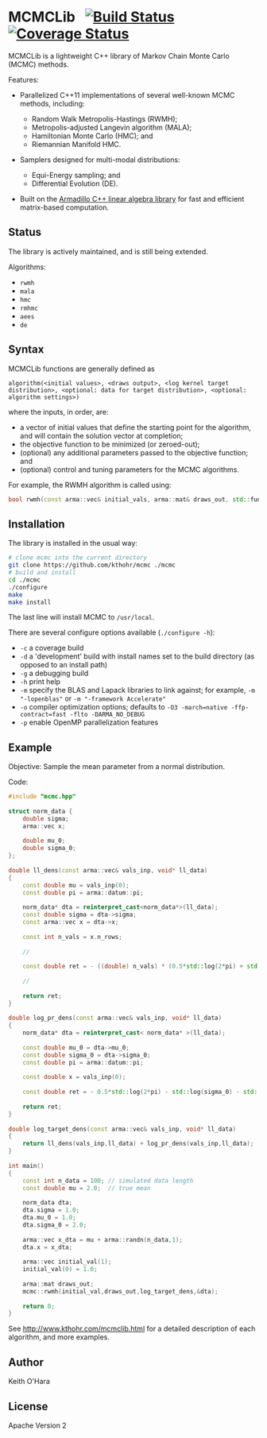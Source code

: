 # MCMCLib &nbsp; [![Build Status](https://travis-ci.org/kthohr/mcmc.svg?branch=master)](https://travis-ci.org/kthohr/mcmc) [![Coverage Status](https://codecov.io/github/kthohr/mcmc/coverage.svg?branch=master)](https://codecov.io/github/kthohr/mcmc?branch=master)

MCMCLib is a lightweight C++ library of Markov Chain Monte Carlo (MCMC) methods.

Features:

* Parallelized C++11 implementations of several well-known MCMC methods, including:
    - Random Walk Metropolis-Hastings (RWMH);
    - Metropolis-adjusted Langevin algorithm (MALA);
    - Hamiltonian Monte Carlo (HMC); and
    - Riemannian Manifold HMC.

* Samplers designed for multi-modal distributions:
    - Equi-Energy sampling; and
    - Differential Evolution (DE).
* Built on the [Armadillo C++ linear algebra library](http://arma.sourceforge.net/) for fast and efficient matrix-based computation.

## Status

The library is actively maintained, and is still being extended.

Algorithms:

* `rwmh`
* `mala`
* `hmc`
* `rmhmc`
* `aees`
* `de`

## Syntax

MCMCLib functions are generally defined as
```
algorithm(<initial values>, <draws output>, <log kernel target distribution>, <optional: data for target distribution>, <optional: algorithm settings>)
```
where the inputs, in order, are:
* a vector of initial values that define the starting point for the algorithm, and will contain the solution vector at completion;
* the objective function to be minimized (or zeroed-out);
* (optional) any additional parameters passed to the objective function; and
* (optional) control and tuning parameters for the MCMC algorithms.

For example, the RWMH algorithm is called using:
``` cpp
bool rwmh(const arma::vec& initial_vals, arma::mat& draws_out, std::function<double (const arma::vec& vals_inp, void* target_data)> target_log_kernel, void* target_data);
```

## Installation

The library is installed in the usual way:

```bash
# clone mcmc into the current directory
git clone https://github.com/kthohr/mcmc ./mcmc
# build and install
cd ./mcmc
./configure
make
make install
```

The last line will install MCMC to `/usr/local`.

There are several configure options available (`./configure -h`):
* `-c` a coverage build
* `-d` a 'development' build with install names set to the build directory (as opposed to an install path)
* `-g` a debugging build
* `-h` print help
* `-m` specify the BLAS and Lapack libraries to link against; for example, `-m "-lopenblas"` or `-m "-framework Accelerate"`
* `-o` compiler optimization options; defaults to `-O3 -march=native -ffp-contract=fast -flto -DARMA_NO_DEBUG`
* `-p` enable OpenMP parallelization features


## Example

Objective: Sample the mean parameter from a normal distribution.

Code:

``` cpp
#include "mcmc.hpp"
 
struct norm_data {
    double sigma;
    arma::vec x;
 
    double mu_0;
    double sigma_0;
};
 
double ll_dens(const arma::vec& vals_inp, void* ll_data)
{
    const double mu = vals_inp(0);
    const double pi = arma::datum::pi;
 
    norm_data* dta = reinterpret_cast<norm_data*>(ll_data);
    const double sigma = dta->sigma;
    const arma::vec x = dta->x;
 
    const int n_vals = x.n_rows;
 
    //
 
    const double ret = - ((double) n_vals) * (0.5*std::log(2*pi) + std::log(sigma)) - arma::accu( arma::pow(x - mu,2) / (2*sigma*sigma) );
 
    //
 
    return ret;
}
 
double log_pr_dens(const arma::vec& vals_inp, void* ll_data)
{
    norm_data* dta = reinterpret_cast< norm_data* >(ll_data);
 
    const double mu_0 = dta->mu_0;
    const double sigma_0 = dta->sigma_0;
    const double pi = arma::datum::pi;
 
    const double x = vals_inp(0);
 
    const double ret = - 0.5*std::log(2*pi) - std::log(sigma_0) - std::pow(x - mu_0,2) / (2*sigma_0*sigma_0);
 
    return ret;
}
 
double log_target_dens(const arma::vec& vals_inp, void* ll_data)
{
    return ll_dens(vals_inp,ll_data) + log_pr_dens(vals_inp,ll_data);
}
 
int main()
{
    const int n_data = 100; // simulated data length
    const double mu = 2.0;  // true mean
 
    norm_data dta;
    dta.sigma = 1.0;
    dta.mu_0 = 1.0;
    dta.sigma_0 = 2.0;
 
    arma::vec x_dta = mu + arma::randn(n_data,1);
    dta.x = x_dta;
 
    arma::vec initial_val(1);
    initial_val(0) = 1.0;
 
    arma::mat draws_out;
    mcmc::rwmh(initial_val,draws_out,log_target_dens,&dta);
 
    return 0;
}
```

See http://www.kthohr.com/mcmclib.html for a detailed description of each algorithm, and more examples.

## Author

Keith O'Hara

## License

Apache Version 2


